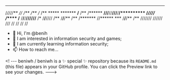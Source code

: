 
 ******                    ** **      **
/*////**                  // /**     /**
/*   /**   *****  *******  **/**     /**
/******   **///**//**///**/**/**********
/*//// **/******* /**  /**/**/**//////**
/*    /**/**////  /**  /**/**/**     /**
/******* //****** ***  /**/**/**     /**
///////   ////// ///   // // //      // 


- 👋 Hi, I'm @benih
- 👀 I am interested in information security and games;
- 🌱 I am currently learning information security;
- 📫 How to reach me...

<! ---
beniwh / beniwh is a ✨ special ✨ repository because its `README.md` (this file) appears in your GitHub profile.
You can click the Preview link to see your changes.
---> 
